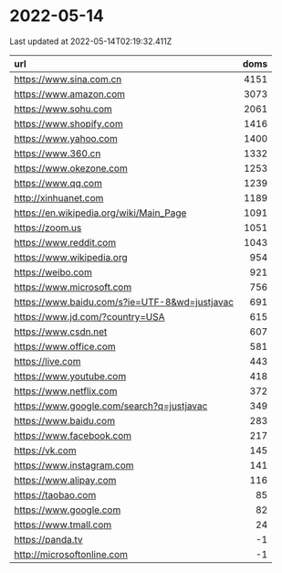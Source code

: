 # 2022-05-14

<!-- BEGIN -->
Last updated at 2022-05-14T02:19:32.411Z

url | doms
:- | -:
https://www.sina.com.cn | 4151
https://www.amazon.com | 3073
https://www.sohu.com | 2061
https://www.shopify.com | 1416
https://www.yahoo.com | 1400
https://www.360.cn | 1332
https://www.okezone.com | 1253
https://www.qq.com | 1239
http://xinhuanet.com | 1189
https://en.wikipedia.org/wiki/Main_Page | 1091
https://zoom.us | 1051
https://www.reddit.com | 1043
https://www.wikipedia.org | 954
https://weibo.com | 921
https://www.microsoft.com | 756
https://www.baidu.com/s?ie=UTF-8&wd=justjavac | 691
https://www.jd.com/?country=USA | 615
https://www.csdn.net | 607
https://www.office.com | 581
https://live.com | 443
https://www.youtube.com | 418
https://www.netflix.com | 372
https://www.google.com/search?q=justjavac | 349
https://www.baidu.com | 283
https://www.facebook.com | 217
https://vk.com | 145
https://www.instagram.com | 141
https://www.alipay.com | 116
https://taobao.com | 85
https://www.google.com | 82
https://www.tmall.com | 24
https://panda.tv | -1
http://microsoftonline.com | -1
<!-- END -->
